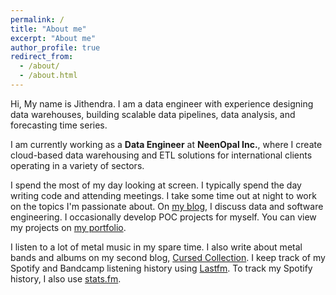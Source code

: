 ```yaml
---
permalink: /
title: "About me"
excerpt: "About me"
author_profile: true
redirect_from: 
  - /about/
  - /about.html
---
```


Hi, My  name is Jithendra. I am a data engineer with experience designing data warehouses, building scalable data pipelines, data analysis, and forecasting time series.

I am currently working as a **Data Engineer** at **NeenOpal Inc.**, where I create cloud-based data warehousing and ETL solutions for international clients operating in a variety of sectors.

<!--
Projects I worked on include:
- Enterprise wide Data Warehousing and ETL solution for a Large Multinational Logistics Company
- End-to-End Business Intelligence Implementation for an Edtech Company
- Demand Forecasting and Inventory management for a Tiles Manufacturing Company
- Marketing and Recovery Officer scoring project for a leading NBFC client-->


<!--Prior to this, I completed my bachelors in Computer Science at Indian Institute of Information Technology, Design and Manufacturing - Jabalpur.-->

I spend the most of my day looking at screen. I typically spend the day writing code and attending meetings. I take some time out at night to work on the topics I'm passionate about. On [my blog](https://jithendray.github.io/posts/), I discuss data and software engineering. I occasionally develop POC projects for myself. You can view my projects on [my portfolio](http://jithendray.github.io/portfolio).


I listen to a lot of metal music in my spare time. I also write about metal bands and albums on my second blog, [Cursed Collection](https://cursedcollection.github.io/). I keep track of my Spotify and Bandcamp listening history using [Lastfm](https://www.last.fm/user/Jithendray). To track my Spotify history, I also use [stats.fm](https://stats.fm/doomedripper).

 
<!--I am currently building a habit of reading. I track my reading on [goodreads](https://www.goodreads.com/user/show/94896307-jithendra-yenugula).


### Feel free to contact me through

- Twitter - [twitter.com/doomedripper](https://twitter.com/doomedripper)
- LinkedIn - [linkedin.com/jithendrabsy](https://www.linkedin.com/in/jithendrabsy/)
- Email - [jithendrabsy@gmail.com](mailto:jithendrabsy@gmail.com)
- Github - [github.com/jithendray](https://github.com/jithendray)
- Discord - doomedripper#7018
-->
